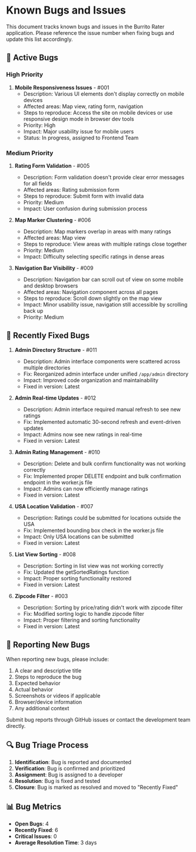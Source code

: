# Known Bugs and Issues

This document tracks known bugs and issues in the Burrito Rater application. Please reference the issue number when fixing bugs and update this list accordingly.

## 🐛 Active Bugs

### High Priority

1. **Mobile Responsiveness Issues** - #001
   - Description: Various UI elements don't display correctly on mobile devices
   - Affected areas: Map view, rating form, navigation
   - Steps to reproduce: Access the site on mobile devices or use responsive design mode in browser dev tools
   - Priority: High
   - Impact: Major usability issue for mobile users
   - Status: In progress, assigned to Frontend Team

### Medium Priority

1. **Rating Form Validation** - #005
   - Description: Form validation doesn't provide clear error messages for all fields
   - Affected areas: Rating submission form
   - Steps to reproduce: Submit form with invalid data
   - Priority: Medium
   - Impact: User confusion during submission process

2. **Map Marker Clustering** - #006
   - Description: Map markers overlap in areas with many ratings
   - Affected areas: Map view
   - Steps to reproduce: View areas with multiple ratings close together
   - Priority: Medium
   - Impact: Difficulty selecting specific ratings in dense areas

3. **Navigation Bar Visibility** - #009
   - Description: Navigation bar can scroll out of view on some mobile and desktop browsers
   - Affected areas: Navigation component across all pages
   - Steps to reproduce: Scroll down slightly on the map view
   - Impact: Minor usability issue, navigation still accessible by scrolling back up
   - Priority: Medium

## 🔄 Recently Fixed Bugs

1. **Admin Directory Structure** - #011
   - Description: Admin interface components were scattered across multiple directories
   - Fix: Reorganized admin interface under unified `/app/admin` directory
   - Impact: Improved code organization and maintainability
   - Fixed in version: Latest

2. **Admin Real-time Updates** - #012
   - Description: Admin interface required manual refresh to see new ratings
   - Fix: Implemented automatic 30-second refresh and event-driven updates
   - Impact: Admins now see new ratings in real-time
   - Fixed in version: Latest

3. **Admin Rating Management** - #010
   - Description: Delete and bulk confirm functionality was not working correctly
   - Fix: Implemented proper DELETE endpoint and bulk confirmation endpoint in the worker.js file
   - Impact: Admins can now efficiently manage ratings
   - Fixed in version: Latest

4. **USA Location Validation** - #007
   - Description: Ratings could be submitted for locations outside the USA
   - Fix: Implemented bounding box check in the worker.js file
   - Impact: Only USA locations can be submitted
   - Fixed in version: Latest

5. **List View Sorting** - #008
   - Description: Sorting in list view was not working correctly
   - Fix: Updated the getSortedRatings function
   - Impact: Proper sorting functionality restored
   - Fixed in version: Latest

6. **Zipcode Filter** - #003
   - Description: Sorting by price/rating didn't work with zipcode filter
   - Fix: Modified sorting logic to handle zipcode filter
   - Impact: Proper filtering and sorting functionality
   - Fixed in version: Latest

## 📝 Reporting New Bugs

When reporting new bugs, please include:

1. A clear and descriptive title
2. Steps to reproduce the bug
3. Expected behavior
4. Actual behavior
5. Screenshots or videos if applicable
6. Browser/device information
7. Any additional context

Submit bug reports through GitHub issues or contact the development team directly.

## 🔍 Bug Triage Process

1. **Identification**: Bug is reported and documented
2. **Verification**: Bug is confirmed and prioritized
3. **Assignment**: Bug is assigned to a developer
4. **Resolution**: Bug is fixed and tested
5. **Closure**: Bug is marked as resolved and moved to "Recently Fixed"

## 📊 Bug Metrics

- **Open Bugs**: 4
- **Recently Fixed**: 6
- **Critical Issues**: 0
- **Average Resolution Time**: 3 days 